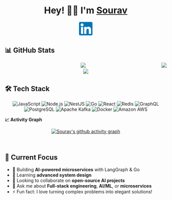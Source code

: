 <div align="center"><h1>Hey! 👋🏼 I'm <a href="https://www.souravcodes.in">Sourav</a></h1><a href="https://www.linkedin.com/in/sourav-chaudhary-214609155"><picture><source media="(prefers-color-scheme: dark)" srcset="https://raw.githubusercontent.com/jgphilpott/jgphilpott/main/imgs/social/dark/linkedin.png"><img src="https://raw.githubusercontent.com/jgphilpott/jgphilpott/main/imgs/social/light/linkedin.png" width="42" height="42"></picture></a></div>





## 📊 GitHub Stats

<div align="center">
  
  <img height="180em" src="https://github-readme-stats.vercel.app/api?username=Sourav01112&hide_title=true&include_all_commits=true&count_private=true&show_icons=true&hide_border=true&theme=dark&bg_color=0e1116&title_color=ffffff&text_color=ffffff&icon_color=1f6feb"/>
  
 <picture>
        <source media="(prefers-color-scheme: dark)" srcset="https://github-readme-stats.vercel.app/api/top-langs/?username=Sourav01112&hide_title=true&langs_count=10&hide=G-code&hide_border=true&theme=dark&bg_color=0e1116&title_color=ffffff&text_color=ffffff&layout=donut-vertical&exclude_repo=babel,convert">
        <img align="right" src="https://github-readme-stats.vercel.app/api/top-langs/?username=Sourav01112&hide_title=true&langs_count=10&hide=G-code&hide_border=true&layout=donut-vertical&exclude_repo=babel,convert">
</picture>
  
</div>

<div align="center">
  <img src="https://github-readme-streak-stats.herokuapp.com/?user=Sourav01112&hide_border=true&theme=dark&background=0e1116"/>
</div>

## 🛠️ Tech Stack

<div align="center">

![JavaScript](https://img.shields.io/badge/JavaScript-F7DF1E?style=for-the-badge&logo=javascript&logoColor=black)
![Node.js](https://img.shields.io/badge/Node.js-43853D?style=for-the-badge&logo=node.js&logoColor=white)
![NestJS](https://img.shields.io/badge/NestJS-ea2845?style=for-the-badge&logo=nestjs&logoColor=white)
![Go](https://img.shields.io/badge/Go-00ADD8?style=for-the-badge&logo=go&logoColor=white)
![React](https://img.shields.io/badge/React-20232A?style=for-the-badge&logo=react&logoColor=61DAFB)
![Redis](https://img.shields.io/badge/Redis-DD0031?style=for-the-badge&logo=redis&logoColor=white)
![GraphQL](https://img.shields.io/badge/GraphQL-E10098?style=for-the-badge&logo=graphql&logoColor=white)
![PostgreSQL](https://img.shields.io/badge/PostgreSQL-316192?style=for-the-badge&logo=postgresql&logoColor=white)
![Apache Kafka](https://img.shields.io/badge/Apache%20Kafka-231F20?style=for-the-badge&logo=apache-kafka&logoColor=white)
![Docker](https://img.shields.io/badge/Docker-2496ED?style=for-the-badge&logo=docker&logoColor=white)
![Amazon AWS](https://img.shields.io/badge/Amazon%20AWS-232F3E?style=for-the-badge&logo=amazon-aws&logoColor=white)

</div>

**📈 Activity Graph**

<div align="center">
  
[![Sourav's github activity graph](https://github-readme-activity-graph.vercel.app/graph?username=Sourav01112&bg_color=000000&color=0aa4b8&line=eac510&point=ce1c1c&area=true&hide_border=true)](https://github.com/ashutosh00710/github-readme-activity-graph)

</div>

&nbsp;&nbsp;&nbsp;

## 🎯 Current Focus
- 🔭 Building **AI-powered microservices** with LangGraph & Go
- 🌱 Learning **advanced system design**
- 👯 Looking to collaborate on **open-source AI projects**
- 💬 Ask me about **Full-stack engineering**, **AI/ML**, or **microservices**
- ⚡ Fun fact: I love turning complex problems into elegant solutions!

